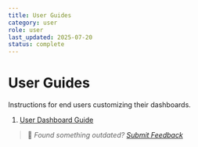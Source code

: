 ```yaml
---
title: User Guides
category: user
role: user
last_updated: 2025-07-20
status: complete
---
```


# User Guides

Instructions for end users customizing their dashboards.
1. [User Dashboard Guide](./user-guide.md)

> 💬 *Found something outdated? [Submit Feedback](../feedback.md)*
